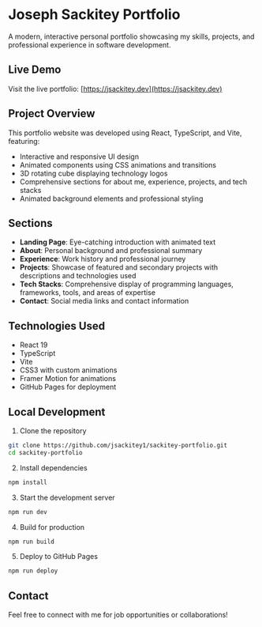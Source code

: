# Joseph Sackitey Portfolio

A modern, interactive personal portfolio showcasing my skills, projects, and professional experience in software development.

## Live Demo

Visit the live portfolio: [https://jsackitey.dev](https://jsackitey.dev)

## Project Overview
This portfolio website was developed using React, TypeScript, and Vite, featuring:

- Interactive and responsive UI design
- Animated components using CSS animations and transitions
- 3D rotating cube displaying technology logos
- Comprehensive sections for about me, experience, projects, and tech stacks
- Animated background elements and professional styling

## Sections
- **Landing Page**: Eye-catching introduction with animated text
- **About**: Personal background and professional summary
- **Experience**: Work history and professional journey
- **Projects**: Showcase of featured and secondary projects with descriptions and technologies used
- **Tech Stacks**: Comprehensive display of programming languages, frameworks, tools, and areas of expertise
- **Contact**: Social media links and contact information

## Technologies Used

- React 19
- TypeScript
- Vite
- CSS3 with custom animations
- Framer Motion for animations
- GitHub Pages for deployment

## Local Development

1. Clone the repository

```bash
git clone https://github.com/jsackitey1/sackitey-portfolio.git
cd sackitey-portfolio
```

2. Install dependencies

```bash
npm install
```

3. Start the development server

```bash
npm run dev
```

4. Build for production

```bash
npm run build
```

5. Deploy to GitHub Pages

```bash
npm run deploy
```

## Contact

Feel free to connect with me for job opportunities or collaborations!
